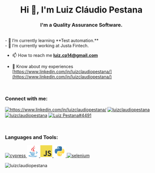 <h1 align="center">Hi 👋, I'm Luiz Cláudio Pestana</h1>
<h3 align="center">I'm a Quality Assurance Software.</h3>
<br>
- 🌱 I’m currently learning **Test automation.**
<br>
- 🔭 I’m currently working at Justa Fintech.

- 📫 How to reach me **luiz.cp14@gmail.com**

- 📄 Know about my experiences [https://www.linkedin.com/in/luizclaudiopestana/](https://www.linkedin.com/in/luizclaudiopestana/)
<br>
<h3 align="left">Connect with me:</h3>
<p align="left">
<a href="https://linkedin.com/in/luizclaudiopestana/" target="blank"><img align="center" src="https://raw.githubusercontent.com/rahuldkjain/github-profile-readme-generator/master/src/images/icons/Social/linked-in-alt.svg" alt="https://www.linkedin.com/in/luizclaudiopestana/" height="30" width="40" /></a>
<a href="https://fb.com/luizclaudiopestana" target="blank"><img align="center" src="https://raw.githubusercontent.com/rahuldkjain/github-profile-readme-generator/master/src/images/icons/Social/facebook.svg" alt="luizclaudiopestana" height="30" width="40" /></a>
<a href="https://instagram.com/luizclaudiopestana" target="blank"><img align="center" src="https://raw.githubusercontent.com/rahuldkjain/github-profile-readme-generator/master/src/images/icons/Social/instagram.svg" alt="luizclaudiopestana" height="30" width="40" /></a>
<a href="https://discord.gg/Luiz Pestana#4491" target="blank"><img align="center" src="https://raw.githubusercontent.com/rahuldkjain/github-profile-readme-generator/master/src/images/icons/Social/discord.svg" alt="Luiz Pestana#4491" height="30" width="40" /></a>
</p>
<br>
<h3 align="left">Languages and Tools:</h3>
<p align="left"> <a href="https://www.cypress.io" target="_blank" rel="noreferrer"> <img src="https://raw.githubusercontent.com/simple-icons/simple-icons/6e46ec1fc23b60c8fd0d2f2ff46db82e16dbd75f/icons/cypress.svg" alt="cypress" width="40" height="40"/> </a> <a href="https://www.java.com" target="_blank" rel="noreferrer"> <img src="https://raw.githubusercontent.com/devicons/devicon/master/icons/java/java-original.svg" alt="java" width="40" height="40"/> </a> <a href="https://developer.mozilla.org/en-US/docs/Web/JavaScript" target="_blank" rel="noreferrer"> <img src="https://raw.githubusercontent.com/devicons/devicon/master/icons/javascript/javascript-original.svg" alt="javascript" width="40" height="40"/> </a> <a href="https://www.python.org" target="_blank" rel="noreferrer"> <img src="https://raw.githubusercontent.com/devicons/devicon/master/icons/python/python-original.svg" alt="python" width="40" height="40"/> </a> <a href="https://www.selenium.dev" target="_blank" rel="noreferrer"> <img src="https://raw.githubusercontent.com/detain/svg-logos/780f25886640cef088af994181646db2f6b1a3f8/svg/selenium-logo.svg" alt="selenium" width="40" height="40"/> </a></p> 

          
           

<p><img align="center" src="https://github-readme-stats.vercel.app/api/top-langs?username=luizclaudiopestana&show_icons=true&locale=en&layout=compact" alt="luizclaudiopestana" /></p>



<!---
### Hi there 👋
**LuizClaudioPestana/LuizClaudioPestana** is a ✨ _special_ ✨ repository because its `README.md` (this file) appears on your GitHub profile.

Here are some ideas to get you started:

- 🔭 I’m currently working on ...
- 🌱 I’m currently learning ...
- 👯 I’m looking to collaborate on ...
- 🤔 I’m looking for help with ...
- 💬 Ask me about ...
- 📫 How to reach me: ...
- 😄 Pronouns: ...
- ⚡ Fun fact: ...
--->
